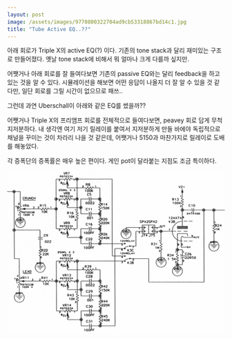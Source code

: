 ```yaml
---
layout: post
image: /assets/images/9770800322704ad9cb53318867bd14c1.jpg
title: "Tube Active EQ..??"
---
```


아래 회로가 Triple X의 active EQ(?) 이다. 기존의 tone stack과 달리 재미있는 구조로 만들어졌다. 옛날 tone stack에 비해서 뭐 얼마나 크게 다를까 싶지만. 

어쨋거나 아래 회로를 잘 들여다보면 기존의 passive EQ와는 달리 feedback을 하고 있는 것을 알 수 있다. 시뮬레이션을 해보면 어떤 응답이 나올지 더 잘 알 수 있을 것 같다만, 일단 회로를 그릴 시간이 없으므로 패쓰.. 

그런데 과연 Uberschall이 아래와 같은 EQ를 썼을까??

어쨋거나 Triple X의 프리앰프 회로를 전체적으로 들여다보면, peavey 회로 답게 무척 지저분하다. 내 생각엔 여기 저기 릴레이를 붙여서 지저분하게 만들 바에야 독립적으로 채널을 꾸미는 것이 차라리 나을 것 같은데, 어쨋거나 5150과 마찬가지로 릴레이로 도배를 해놓았다.

각 증폭단의 증폭률은 매우 높은 편이다. 게인 pot이 달라붙는 지점도 조금 특이하다.

![image](/assets/images/9770800322704ad9cb53318867bd14c1.jpg)

